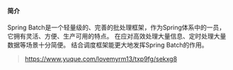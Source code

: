 
#### 简介
Spring Batch是一个轻量级的、完善的批处理框架，作为Spring体系中的一员，它拥有灵活、方便、生产可用的特点。
在应对高效处理大量信息、定时处理大量数据等场景十分简便。
结合调度框架能更大地发挥Spring Batch的作用。

> https://www.yuque.com/lovemyrm13/txp9fg/sekxg8